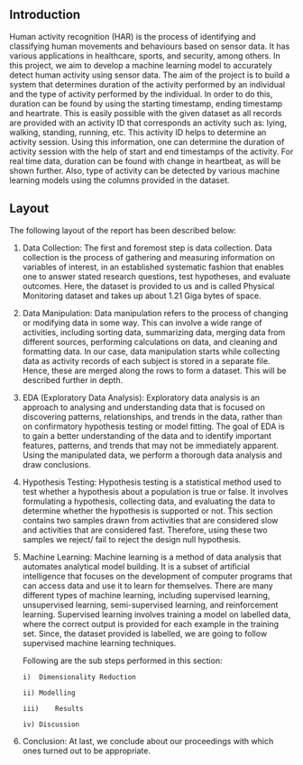 ## Introduction
Human activity recognition (HAR) is the process of identifying and classifying human movements and behaviours based on sensor data. It has various applications in healthcare, sports, and security, among others. In this project, we aim to develop a machine learning model to accurately detect human activity using sensor data.
The aim of the project is to build a system that determines duration of the activity performed by an individual and the type of activity performed by the individual. In order to do this, duration can be found by using the starting timestamp, ending timestamp and heartrate. This is easily possible with the given dataset as all records are provided with an activity ID that corresponds an activity such as: lying, walking, standing, running, etc. This activity ID helps to determine an activity session. Using this information, one can determine the duration of activity session with the help of start and end timestamps of the activity. For real time data, duration can be found with change in heartbeat, as will be shown further. Also, type of activity can be detected by various machine learning models using the columns provided in the dataset.

## Layout
The following layout of the report has been described below:

1.	Data Collection: The first and foremost step is data collection. Data collection is the process of gathering and measuring information on variables of interest, in an established systematic fashion that enables one to answer stated research questions, test hypotheses, and evaluate outcomes. Here, the dataset is provided to us and is called Physical Monitoring dataset and takes up about 1.21 Giga bytes of space.

2.	Data Manipulation: Data manipulation refers to the process of changing or modifying data in some way. This can involve a wide range of activities, including sorting data, summarizing data, merging data from different sources, performing calculations on data, and cleaning and formatting data. In our case, data manipulation starts while collecting data as activity records of each subject is stored in a separate file. Hence, these are merged along the rows to form a dataset. This will be described further in depth.

3.	EDA (Exploratory Data Analysis):  Exploratory data analysis is an approach to analysing and understanding data that is focused on discovering patterns, relationships, and trends in the data, rather than on confirmatory hypothesis testing or model fitting. The goal of EDA is to gain a better understanding of the data and to identify important features, patterns, and trends that may not be immediately apparent. Using the manipulated data, we perform a thorough data analysis and draw conclusions.

4.	Hypothesis Testing: Hypothesis testing is a statistical method used to test whether a hypothesis about a population is true or false. It involves formulating a hypothesis, collecting data, and evaluating the data to determine whether the hypothesis is supported or not.  This section contains two samples drawn from activities that are considered slow and activities that are considered fast. Therefore, using these two samples we reject/ fail to reject the design null hypothesis.

5.	Machine Learning: Machine learning is a method of data analysis that automates analytical model building. It is a subset of artificial intelligence that focuses on the development of computer programs that can access data and use it to learn for themselves. There are many different types of machine learning, including supervised learning, unsupervised learning, semi-supervised learning, and reinforcement learning. Supervised learning involves training a model on labelled data, where the correct output is provided for each example in the training set. Since, the dataset provided is labelled, we are going to follow supervised machine learning techniques.

    Following are the sub steps performed in this section:
    
        i)	Dimensionality Reduction
        
        ii)	Modelling
        
        iii)	Results
        
        iv)	Discussion

6.	Conclusion: At last, we conclude about our proceedings with which ones turned out to be appropriate.
